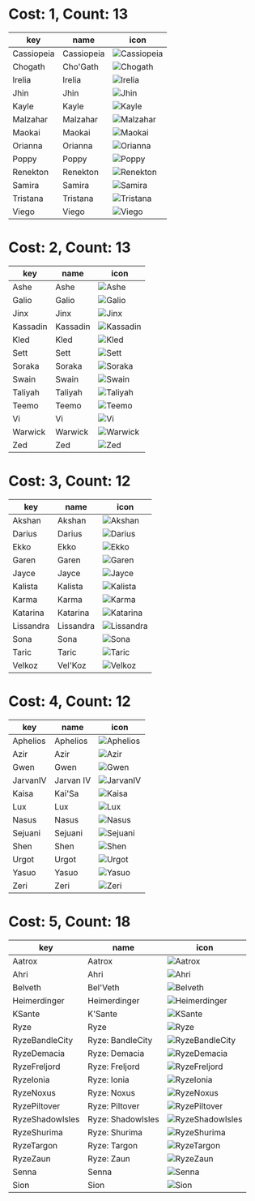 # Cost: 1, Count: 13
| key        | name       | icon                                       |
| -          | -          | -                                          |
| Cassiopeia | Cassiopeia | ![Cassiopeia](../icon/set9/Cassiopeia.png) |
| Chogath    | Cho'Gath   | ![Chogath](../icon/set9/Chogath.png)       |
| Irelia     | Irelia     | ![Irelia](../icon/set9/Irelia.png)         |
| Jhin       | Jhin       | ![Jhin](../icon/set9/Jhin.png)             |
| Kayle      | Kayle      | ![Kayle](../icon/set9/Kayle.png)           |
| Malzahar   | Malzahar   | ![Malzahar](../icon/set9/Malzahar.png)     |
| Maokai     | Maokai     | ![Maokai](../icon/set9/Maokai.png)         |
| Orianna    | Orianna    | ![Orianna](../icon/set9/Orianna.png)       |
| Poppy      | Poppy      | ![Poppy](../icon/set9/Poppy.png)           |
| Renekton   | Renekton   | ![Renekton](../icon/set9/Renekton.png)     |
| Samira     | Samira     | ![Samira](../icon/set9/Samira.png)         |
| Tristana   | Tristana   | ![Tristana](../icon/set9/Tristana.png)     |
| Viego      | Viego      | ![Viego](../icon/set9/Viego.png)           |
# Cost: 2, Count: 13
| key      | name     | icon                                   |
| -        | -        | -                                      |
| Ashe     | Ashe     | ![Ashe](../icon/set9/Ashe.png)         |
| Galio    | Galio    | ![Galio](../icon/set9/Galio.png)       |
| Jinx     | Jinx     | ![Jinx](../icon/set9/Jinx.png)         |
| Kassadin | Kassadin | ![Kassadin](../icon/set9/Kassadin.png) |
| Kled     | Kled     | ![Kled](../icon/set9/Kled.png)         |
| Sett     | Sett     | ![Sett](../icon/set9/Sett.png)         |
| Soraka   | Soraka   | ![Soraka](../icon/set9/Soraka.png)     |
| Swain    | Swain    | ![Swain](../icon/set9/Swain.png)       |
| Taliyah  | Taliyah  | ![Taliyah](../icon/set9/Taliyah.png)   |
| Teemo    | Teemo    | ![Teemo](../icon/set9/Teemo.png)       |
| Vi       | Vi       | ![Vi](../icon/set9/Vi.png)             |
| Warwick  | Warwick  | ![Warwick](../icon/set9/Warwick.png)   |
| Zed      | Zed      | ![Zed](../icon/set9/Zed.png)           |
# Cost: 3, Count: 12
| key       | name      | icon                                     |
| -         | -         | -                                        |
| Akshan    | Akshan    | ![Akshan](../icon/set9/Akshan.png)       |
| Darius    | Darius    | ![Darius](../icon/set9/Darius.png)       |
| Ekko      | Ekko      | ![Ekko](../icon/set9/Ekko.png)           |
| Garen     | Garen     | ![Garen](../icon/set9/Garen.png)         |
| Jayce     | Jayce     | ![Jayce](../icon/set9/Jayce.png)         |
| Kalista   | Kalista   | ![Kalista](../icon/set9/Kalista.png)     |
| Karma     | Karma     | ![Karma](../icon/set9/Karma.png)         |
| Katarina  | Katarina  | ![Katarina](../icon/set9/Katarina.png)   |
| Lissandra | Lissandra | ![Lissandra](../icon/set9/Lissandra.png) |
| Sona      | Sona      | ![Sona](../icon/set9/Sona.png)           |
| Taric     | Taric     | ![Taric](../icon/set9/Taric.png)         |
| Velkoz    | Vel'Koz   | ![Velkoz](../icon/set9/Velkoz.png)       |
# Cost: 4, Count: 12
| key      | name      | icon                                   |
| -        | -         | -                                      |
| Aphelios | Aphelios  | ![Aphelios](../icon/set9/Aphelios.png) |
| Azir     | Azir      | ![Azir](../icon/set9/Azir.png)         |
| Gwen     | Gwen      | ![Gwen](../icon/set9/Gwen.png)         |
| JarvanIV | Jarvan IV | ![JarvanIV](../icon/set9/JarvanIV.png) |
| Kaisa    | Kai'Sa    | ![Kaisa](../icon/set9/Kaisa.png)       |
| Lux      | Lux       | ![Lux](../icon/set9/Lux.png)           |
| Nasus    | Nasus     | ![Nasus](../icon/set9/Nasus.png)       |
| Sejuani  | Sejuani   | ![Sejuani](../icon/set9/Sejuani.png)   |
| Shen     | Shen      | ![Shen](../icon/set9/Shen.png)         |
| Urgot    | Urgot     | ![Urgot](../icon/set9/Urgot.png)       |
| Yasuo    | Yasuo     | ![Yasuo](../icon/set9/Yasuo.png)       |
| Zeri     | Zeri      | ![Zeri](../icon/set9/Zeri.png)         |
# Cost: 5, Count: 18
| key             | name              | icon                                                 |
| -               | -                 | -                                                    |
| Aatrox          | Aatrox            | ![Aatrox](../icon/set9/Aatrox.png)                   |
| Ahri            | Ahri              | ![Ahri](../icon/set9/Ahri.png)                       |
| Belveth         | Bel'Veth          | ![Belveth](../icon/set9/Belveth.png)                 |
| Heimerdinger    | Heimerdinger      | ![Heimerdinger](../icon/set9/Heimerdinger.png)       |
| KSante          | K'Sante           | ![KSante](../icon/set9/KSante.png)                   |
| Ryze            | Ryze              | ![Ryze](../icon/set9/Ryze.png)                       |
| RyzeBandleCity  | Ryze: BandleCity  | ![RyzeBandleCity](../icon/set9/RyzeBandleCity.png)   |
| RyzeDemacia     | Ryze: Demacia     | ![RyzeDemacia](../icon/set9/RyzeDemacia.png)         |
| RyzeFreljord    | Ryze: Freljord    | ![RyzeFreljord](../icon/set9/RyzeFreljord.png)       |
| RyzeIonia       | Ryze: Ionia       | ![RyzeIonia](../icon/set9/RyzeIonia.png)             |
| RyzeNoxus       | Ryze: Noxus       | ![RyzeNoxus](../icon/set9/RyzeNoxus.png)             |
| RyzePiltover    | Ryze: Piltover    | ![RyzePiltover](../icon/set9/RyzePiltover.png)       |
| RyzeShadowIsles | Ryze: ShadowIsles | ![RyzeShadowIsles](../icon/set9/RyzeShadowIsles.png) |
| RyzeShurima     | Ryze: Shurima     | ![RyzeShurima](../icon/set9/RyzeShurima.png)         |
| RyzeTargon      | Ryze: Targon      | ![RyzeTargon](../icon/set9/RyzeTargon.png)           |
| RyzeZaun        | Ryze: Zaun        | ![RyzeZaun](../icon/set9/RyzeZaun.png)               |
| Senna           | Senna             | ![Senna](../icon/set9/Senna.png)                     |
| Sion            | Sion              | ![Sion](../icon/set9/Sion.png)                       |
